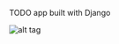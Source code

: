 TODO app built with Django

![alt tag](https://github.com/nazikashyrova/todo-project/tree/master/todo.png)
